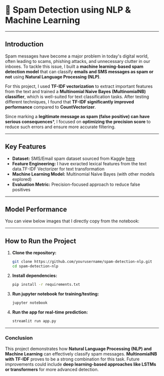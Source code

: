 # 📩 Spam Detection using NLP & Machine Learning
___
## Introduction
Spam messages have become a major problem in today's digital world, often leading to scams, phishing attacks, and unnecessary clutter in our inboxes. To tackle this issue, I built a **machine learning-based spam detection model** that can classify **emails and SMS messages as spam or not** using **Natural Language Processing (NLP)**.

For this project, I used **TF-IDF vectorization** to extract important features from the text and trained a **Multinomial Naive Bayes (MultinomialNB) classifier**, which is well-suited for text classification tasks. After testing different techniques, I found that **TF-IDF significantly improved performance** compared to **CountVectorizer**.

Since marking a **legitimate message as spam (false positive) can have serious consequences***, I focused on **optimizing the precision score** to reduce such errors and ensure more accurate filtering.
___
## Key Features
* **Dataset:** SMS/Email spam dataset sourced from Kaggle [here](https://www.kaggle.com/datasets/venky73/spam-mails-dataset)
* **Feature Engineering:** I have exracted lexical features from the text data.TF-IDF Vectorizer for text transformation
* **Machine Learning Model:** Multinomial Naive Bayes (with other models explored)
* **Evaluation Metric:** Precision-focused approach to reduce false positives
___
## Model Performance
You can view below images that I directly copy from the notebook:

___
## How to Run the Project
1. **Clone the repository:**
   ```bash
   git clone https://github.com/yourusername/spam-detection-nlp.git
   cd spam-detection-nlp
   ```
2. **Install dependencies:**
   ```bash
   pip install -r requirements.txt
   ```
3. **Run jupyter notebook for training/testing:**
   ```bash
   jupyter notebook
   ```
4. **Run the app for real-time prediction:**
   ```bash
   streamlit run app.py
   ```
___
### Conclusion
This project demonstrates how **Natural Language Processing (NLP) and Machine Learning** can effectively classify spam messages. **MultinomialNB with TF-IDF** proves to be a strong combination for this task. Future improvements could include **deep learning-based approaches like LSTMs or transformers** for more advanced detection.
